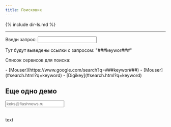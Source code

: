 ```yaml
---
title: Поисковик
---
```


{% include dir-ls.md %}

---


<div markdown="0">
<form>
Введи запрос: <input id="text" type="text" onchange="updateLinks();">
</form>

<div id="results">
Тут будут выведены ссылки с запросом: "###keywor###"
</div>

Список сервисов для поиска:  
<div id="links" class="hidden" markdown="1">
- [Mouser](https://www.google.com/search?q=###keywor###)
- [Mouser](#search.html?q=keyword)
- [Digikey](#search.html?q=keyword)
</div>

<script>
  function updateLinks(){
  // скопировать ссылки из блока links в блок results
  
  // заменить в них ключевую фразу на содержимое поля ввода
  
  }
</script>

<h2>Еще одно демо</h2>
<form action="" method="get">
      <input type="email" class="subscription-email" placeholder="keks@flashnews.ru" id="subscription-email" onchange="updateLinks();">
    </form>
    <br>                                                                                                             
    <div class="output-text">text</div>
    <script>
    function updateLinks(){
      let message = document.querySelector('.output-text');
      let email = document.querySelector('.subscription-email');
      message.textContent = email.value;
    }
    </script>

</div>


